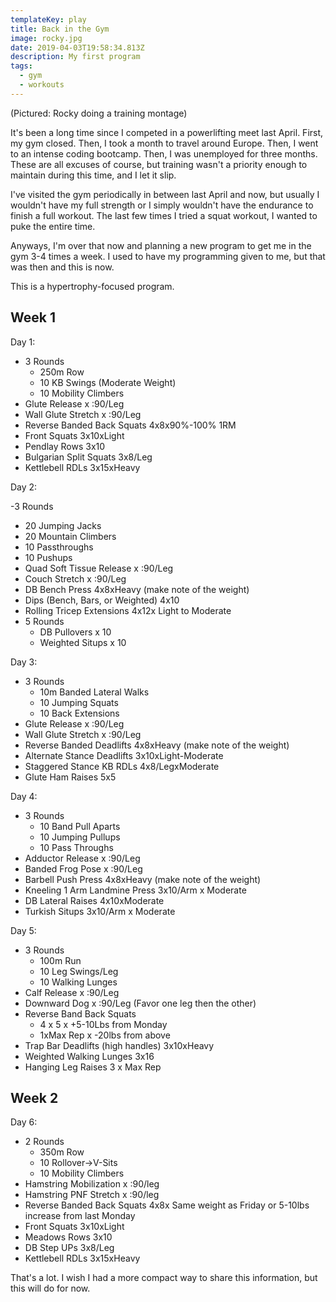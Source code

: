 ```yaml
---
templateKey: play
title: Back in the Gym
image: rocky.jpg
date: 2019-04-03T19:58:34.813Z
description: My first program
tags:
  - gym
  - workouts
---
```


(Pictured: Rocky doing a training montage)

It's been a long time since I competed in a powerlifting meet last April. First, my gym closed. Then, I took a month to travel around Europe. Then, I went to an intense coding bootcamp. Then, I was unemployed for three months. These are all excuses of course, but training wasn't a priority enough to maintain during this time, and I let it slip.

I've visited the gym periodically in between last April and now, but usually I wouldn't have my full strength or I simply wouldn't have the endurance to finish a full workout. The last few times I tried a squat workout, I wanted to puke the entire time.

Anyways, I'm over that now and planning a new program to get me in the gym 3-4 times a week. I used to have my programming given to me, but that was then and this is now.

This is a hypertrophy-focused program.

<!-- |   |Mon|Tue|Wed|Thur|Fri|
|---|---|---|---|---|---|
|Week 1|   |   |   |   |   |
|Week 2|   |   |   |   |   |
|Week 3|   |   |   |   |   |
|Week 4|   |   |   |   |   | -->

Week 1
------

Day 1:

- 3 Rounds
  - 250m Row
  - 10 KB Swings (Moderate Weight)
  - 10 Mobility Climbers
- Glute Release x :90/Leg
- Wall Glute Stretch x :90/Leg
- Reverse Banded Back Squats 4x8x90%-100% 1RM
- Front Squats 3x10xLight
- Pendlay  Rows 3x10
- Bulgarian Split Squats 3x8/Leg
- Kettlebell RDLs 3x15xHeavy

Day 2:

-3 Rounds
  - 20 Jumping Jacks
  - 20 Mountain Climbers
  - 10 Passthroughs
  - 10 Pushups
- Quad Soft Tissue Release x :90/Leg
- Couch Stretch x :90/Leg
- DB Bench Press 4x8xHeavy (make note of the weight)
- Dips (Bench, Bars, or Weighted) 4x10
- Rolling Tricep Extensions 4x12x Light to Moderate
- 5 Rounds
  - DB Pullovers x 10
  - Weighted Situps x 10

Day 3:

- 3 Rounds
  - 10m Banded Lateral Walks
  - 10 Jumping Squats
  - 10 Back Extensions
- Glute Release x :90/Leg
- Wall Glute Stretch x :90/Leg
- Reverse Banded Deadlifts 4x8xHeavy (make note of the weight)
- Alternate Stance Deadlifts 3x10xLight-Moderate
- Staggered Stance KB RDLs 4x8/LegxModerate
- Glute Ham Raises 5x5

Day 4:

- 3 Rounds
  - 10 Band Pull Aparts
  - 10 Jumping Pullups
  - 10 Pass Throughs
- Adductor Release x :90/Leg
- Banded Frog Pose x :90/Leg
- Barbell Push Press 4x8xHeavy (make note of the weight)
- Kneeling 1 Arm Landmine Press  3x10/Arm x Moderate
- DB Lateral Raises 4x10xModerate
- Turkish Situps 3x10/Arm x Moderate

Day 5:

- 3 Rounds
  - 100m Run
  - 10 Leg Swings/Leg
  - 10 Walking Lunges
- Calf Release x :90/Leg
- Downward Dog x :90/Leg (Favor one leg then the other)
- Reverse Band Back Squats
  - 4 x 5 x +5-10Lbs from Monday
  - 1xMax Rep x -20lbs from above
- Trap Bar Deadlifts (high handles) 3x10xHeavy
- Weighted Walking Lunges 3x16
- Hanging Leg Raises 3 x Max Rep


Week 2
------

Day 6:

- 2 Rounds
  - 350m Row
  - 10 Rollover->V-Sits
  - 10 Mobility Climbers
- Hamstring Mobilization x :90/leg
- Hamstring PNF Stretch x :90/leg
- Reverse Banded Back Squats 4x8x Same weight as Friday or 5-10lbs increase from last Monday
- Front Squats 3x10xLight
- Meadows Rows 3x10
- DB Step UPs 3x8/Leg
- Kettlebell RDLs 3x15xHeavy



That's a lot. I wish I had a more compact way to share this information, but this will do for now.
